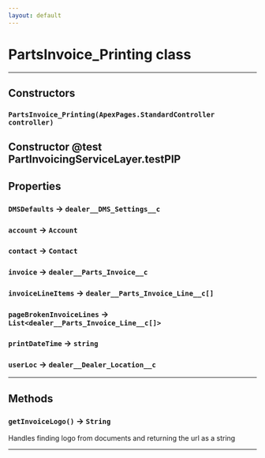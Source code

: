 ```yaml
---
layout: default
---
```

# PartsInvoice_Printing class
---
## Constructors
### `PartsInvoice_Printing(ApexPages.StandardController controller)`

 Constructor @test PartInvoicingServiceLayer.testPIP
---
## Properties

### `DMSDefaults` → `dealer__DMS_Settings__c`

### `account` → `Account`

### `contact` → `Contact`

### `invoice` → `dealer__Parts_Invoice__c`

### `invoiceLineItems` → `dealer__Parts_Invoice_Line__c[]`

### `pageBrokenInvoiceLines` → `List<dealer__Parts_Invoice_Line__c[]>`

### `printDateTime` → `string`

### `userLoc` → `dealer__Dealer_Location__c`

---
## Methods
### `getInvoiceLogo()` → `String`

 Handles finding logo from documents and returning the url as a string

---
